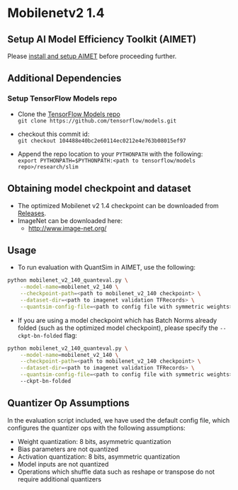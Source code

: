# Mobilenetv2 1.4

## Setup AI Model Efficiency Toolkit (AIMET)
Please [install and setup AIMET](../../README.md#install-aimet) before proceeding further.

## Additional Dependencies

### Setup TensorFlow Models repo
- Clone the [TensorFlow Models repo](https://github.com/tensorflow/models)  
  `git clone https://github.com/tensorflow/models.git`

- checkout this commit id:  
  `git checkout 104488e40bc2e60114ec0212e4e763b08015ef97`

- Append the repo location to your `PYTHONPATH` with the following:  
  `export PYTHONPATH=$PYTHONPATH:<path to tensorflow/models repo>/research/slim`

## Obtaining model checkpoint and dataset
- The optimized Mobilenet v2 1.4 checkpoint can be downloaded from [Releases](/../../releases).
- ImageNet can be downloaded here:
  - http://www.image-net.org/

## Usage
- To run evaluation with QuantSim in AIMET, use the following:
```bash
python mobilenet_v2_140_quanteval.py \
    --model-name=mobilenet_v2_140 \
    --checkpoint-path=<path to mobilenet_v2_140 checkpoint> \
    --dataset-dir=<path to imagenet validation TFRecords> \
    --quantsim-config-file=<path to config file with symmetric weights>
```

- If you are using a model checkpoint which has Batch Norms already folded (such as the optimized model checkpoint), please specify the `--ckpt-bn-folded` flag:

```bash
python mobilenet_v2_140_quanteval.py \
    --model-name=mobilenet_v2_140 \
    --checkpoint-path=<path to mobilenet_v2_140 checkpoint> \
    --dataset-dir=<path to imagenet validation TFRecords> \
    --quantsim-config-file=<path to config file with symmetric weights>
    --ckpt-bn-folded
```

## Quantizer Op Assumptions
In the evaluation script included, we have used the default config file, which configures the quantizer ops with the following assumptions:
- Weight quantization: 8 bits, asymmetric quantization
- Bias parameters are not quantized
- Activation quantization: 8 bits, asymmetric quantization
- Model inputs are not quantized
- Operations which shuffle data such as reshape or transpose do not require additional quantizers